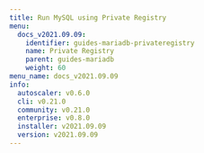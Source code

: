 ```yaml
---
title: Run MySQL using Private Registry
menu:
  docs_v2021.09.09:
    identifier: guides-mariadb-privateregistry
    name: Private Registry
    parent: guides-mariadb
    weight: 60
menu_name: docs_v2021.09.09
info:
  autoscaler: v0.6.0
  cli: v0.21.0
  community: v0.21.0
  enterprise: v0.8.0
  installer: v2021.09.09
  version: v2021.09.09
---
```



